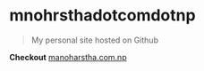 # mnohrsthadotcomdotnp
> My personal site hosted on Github

**Checkout** [manoharstha.com.np](www.manoharstha.com.np "manohar") 